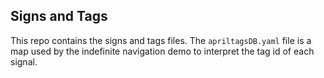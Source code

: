 ## Signs and Tags

This repo contains the signs and tags files. The `apriltagsDB.yaml` file is a map used by the indefinite navigation demo to interpret the tag id of each signal.